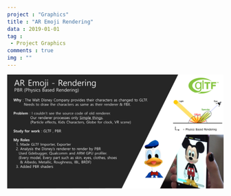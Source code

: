 ```yaml
---
project : "Graphics"
title : "AR Emoji Rendering"
data : 2019-01-01
tag : 
 - Project Graphics
comments : true
img : ""
---
```



![](/Site/assets/posting_img/Projects/AREmoji-rendering.png)